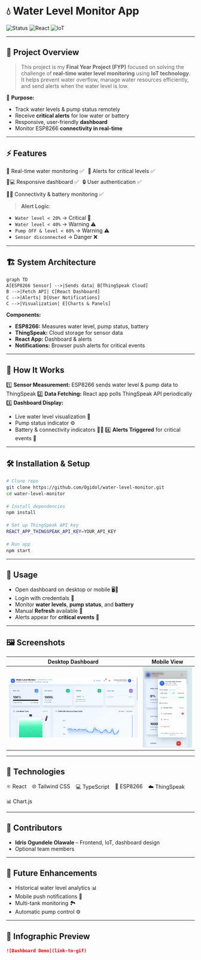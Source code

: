 # 💧 Water Level Monitor App

![Status](https://img.shields.io/badge/Status-Development-blue) ![React](https://img.shields.io/badge/Frontend-React-green) ![IoT](https://img.shields.io/badge/IoT-ESP8266-orange)

---

## 🌊 Project Overview

> This project is my **Final Year Project (FYP)** focused on solving the challenge of **real-time water level monitoring** using **IoT technology**.  
> It helps prevent water overflow, manage water resources efficiently, and send alerts when the water level is low.

📌 **Purpose:**

- Track water levels & pump status remotely
- Receive **critical alerts** for low water or battery
- Responsive, user-friendly **dashboard**
- Monitor ESP8266 **connectivity in real-time**

---

## ⚡ Features

<div style="display:flex; gap:10px; flex-wrap:wrap;">
  <span>🌊 Real-time water monitoring ✅</span>
  <span>🚨 Alerts for critical levels ✅</span>
  <span>📱💻 Responsive dashboard ✅</span>
  <span>🔒 User authentication ✅</span>
  <span>📡🔋 Connectivity & battery monitoring ✅</span>
</div>

> **Alert Logic**:

- `Water level < 20%` → Critical 🚨
- `Water level < 40%` → Warning ⚠️
- `Pump OFF & level < 60%` → Warning ⚠️
- `Sensor disconnected` → Danger ❌

---

## 🏗 System Architecture

```mermaid
graph TD
A[ESP8266 Sensor] -->|Sends data| B[ThingSpeak Cloud]
B -->|Fetch API| C[React Dashboard]
C -->|Alerts| D[User Notifications]
C -->|Visualization| E[Charts & Panels]
```

**Components:**

- **ESP8266:** Measures water level, pump status, battery
- **ThingSpeak:** Cloud storage for sensor data
- **React App:** Dashboard & alerts
- **Notifications:** Browser push alerts for critical events

---

## 🔄 How It Works

1️⃣ **Sensor Measurement:** ESP8266 sends water level & pump data to ThingSpeak
2️⃣ **Data Fetching:** React app polls ThingSpeak API periodically
3️⃣ **Dashboard Display:**

- Live water level visualization 🌊
- Pump status indicator ⚙️
- Battery & connectivity indicators 🔋📡
  4️⃣ **Alerts Triggered** for critical events 🚨

---

## 🛠 Installation & Setup

```bash
# Clone repo
git clone https://github.com/Ogidol/water-level-monitor.git
cd water-level-monitor

# Install dependencies
npm install

# Set up ThingSpeak API key
REACT_APP_THINGSPEAK_API_KEY=YOUR_API_KEY

# Run app
npm start
```

---

## 👀 Usage

- Open dashboard on desktop or mobile 🖥️📱
- Login with credentials 🔑
- Monitor **water levels**, **pump status**, and **battery**
- Manual **Refresh** available 🔄
- Alerts appear for **critical events** 🚨

---

## 🖼 Screenshots

| Desktop Dashboard                 | Mobile View                   |
| --------------------------------- | ----------------------------- |
| ![Desktop](/assets/Dashboard.png) | ![Mobile](/assets/mobile.png) |

---

## 🧰 Technologies

<div style="display:flex; gap:15px; flex-wrap:wrap;">
  <span>⚛️ React</span>
  <span>🌐 Tailwind CSS</span>
  <span>💻 TypeScript</span>
  <span>📡 ESP8266</span>
  <span>☁️ ThingSpeak</span>
  <span>📊 Chart.js</span>
</div>

---

## 👤 Contributors

- **Idris Ogundele Olawale** – Frontend, IoT, dashboard design
- Optional team members

---

## 📌 Future Enhancements

- Historical water level analytics 📊
- Mobile push notifications 📱
- Multi-tank monitoring 🏞
- Automatic pump control ⚙️

---

## 🎨 Infographic Preview

```markdown
![Dashboard Demo](link-to-gif)
```
